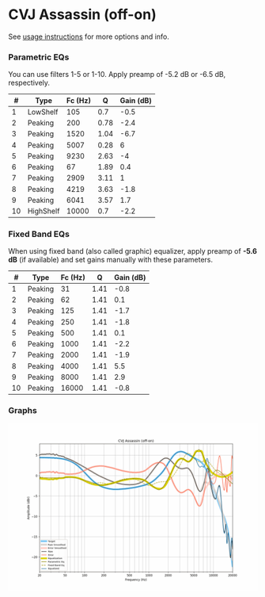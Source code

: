 # CVJ Assassin (off-on)
See [usage instructions](https://github.com/jaakkopasanen/AutoEq#usage) for more options and info.

### Parametric EQs
You can use filters 1-5 or 1-10. Apply preamp of -5.2 dB or -6.5 dB, respectively.

|   # | Type      |   Fc (Hz) |    Q |   Gain (dB) |
|-----|-----------|-----------|------|-------------|
|   1 | LowShelf  |       105 | 0.7  |        -0.5 |
|   2 | Peaking   |       200 | 0.78 |        -2.4 |
|   3 | Peaking   |      1520 | 1.04 |        -6.7 |
|   4 | Peaking   |      5007 | 0.28 |         6   |
|   5 | Peaking   |      9230 | 2.63 |        -4   |
|   6 | Peaking   |        67 | 1.89 |         0.4 |
|   7 | Peaking   |      2909 | 3.11 |         1   |
|   8 | Peaking   |      4219 | 3.63 |        -1.8 |
|   9 | Peaking   |      6041 | 3.57 |         1.7 |
|  10 | HighShelf |     10000 | 0.7  |        -2.2 |

### Fixed Band EQs
When using fixed band (also called graphic) equalizer, apply preamp of **-5.6 dB** (if available) and set gains manually with these parameters.

|   # | Type    |   Fc (Hz) |    Q |   Gain (dB) |
|-----|---------|-----------|------|-------------|
|   1 | Peaking |        31 | 1.41 |        -0.8 |
|   2 | Peaking |        62 | 1.41 |         0.1 |
|   3 | Peaking |       125 | 1.41 |        -1.7 |
|   4 | Peaking |       250 | 1.41 |        -1.8 |
|   5 | Peaking |       500 | 1.41 |         0.1 |
|   6 | Peaking |      1000 | 1.41 |        -2.2 |
|   7 | Peaking |      2000 | 1.41 |        -1.9 |
|   8 | Peaking |      4000 | 1.41 |         5.5 |
|   9 | Peaking |      8000 | 1.41 |         2.9 |
|  10 | Peaking |     16000 | 1.41 |        -0.8 |

### Graphs
![](./CVJ%20Assassin%20(off-on).png)

